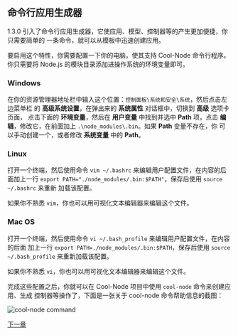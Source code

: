 ## 命令行应用生成器

1.3.0 引入了命令行应用生成器，它使应用、模型、控制器等的产生更加便捷，你只需要简单的
一条命令，就可以从模板中迅速创建应用。

要启用这个特性，你需要配置一下你的电脑，使其支持 Cool-Node 命令行程序。你只需要将 
Node.js 的模块目录添加进操作系统的环境变量即可。

### Windows

在你的资源管理器地址栏中输入这个位置：`控制面板\系统和安全\系统`，然后点击左边菜单栏
的 **高级系统设置**，在弹出来的 **系统属性** 对话框中，切换到 **高级** 选项卡页面，
点击下面的 **环境变量**，然后在 **用户变量** 中找到并选中 **Path** 项，点击 
**编辑**，修改它，在前面加上 `.\node_modules\.bin`。如果 **Path** 变量不存在，你
可以手动创建一个，或者修改 **系统变量** 中的 **Path**。

### Linux

打开一个终端，然后使用命令 `vim ~/.bashrc` 来编辑用户配置文件，在内容的后面加上一行
`export PATH="./node_modules/.bin:$PATH"`，保存后使用 `source ~/.bashrc` 来重新
加载该配置。

如果你不熟悉 `vim`，你也可以用可视化文本编辑器来编辑这个文件。

### Mac OS

打开一个终端，然后使用命令 `vi ~/.bash_profile` 来编辑用户配置文件，在内容的后面
加上一行 `export PATH=./node_modules/.bin:$PATH`，保存后使用 
`source ~/.bash_profile` 来重新加载该配置。

如果你不熟悉 `vi`，你也可以用可视化文本编辑器来编辑这个文件。

完成这些配置之后，你就可以在 Cool-Node 项目中使用 `cool-node` 命令来创建应用、生成
控制器等操作了，下面是一张关于 cool-node 命令帮助信息的截图：

![cool-node command](../images/cool-node.png "cool-node -h")

[下一章](MultiProcessing)